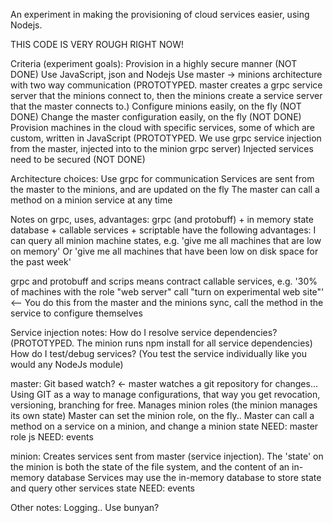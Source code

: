 An experiment in making the provisioning of cloud services easier, using Nodejs.

THIS CODE IS VERY ROUGH RIGHT NOW!

Criteria (experiment goals):
Provision in a highly secure manner (NOT DONE)
Use JavaScript, json and Nodejs
Use master -> minions architecture with two way communication (PROTOTYPED. master creates a grpc service server that the minions connect to, then the minions create a service server that the master connects to.)
Configure minions easily, on the fly (NOT DONE)
Change the master configuration easily, on the fly (NOT DONE)
Provision machines in the cloud with specific services, some of which are custom, written in JavaScript (PROTOTYPED. We use grpc service injection from the master, injected into to the minion grpc server)
Injected services need to be secured (NOT DONE)

Architecture choices:
Use grpc for communication
Services are sent from the master to the minions, and are updated on the fly
The master can call a method on a minion service at any time


Notes on grpc, uses, advantages:
grpc (and protobuff) + in memory state database + callable services + scriptable have the following advantages:
I can query all minion machine states, e.g.
  'give me all machines that are low on memory'
  Or
  'give me all machines that have been low on disk space for the past week'

grpc and protobuff and scrips means contract callable services, e.g.
  '30% of machines with the role "web server" call "turn on experimental web site"' <-- You do this from the master and the minions sync, call the method in the service to configure themselves



Service injection notes:
How do I resolve service dependencies? (PROTOTYPED. The minion runs npm install for all service dependencies)
How do I test/debug services? (You test the service individually like you would any NodeJs module)


master:
Git based watch? <- master watches a git repository for changes... Using GIT as a way to manage configurations, that way you get revocation, versioning, branching for free.
Manages minion roles (the minion manages its own state)
Master can set the minion role, on the fly..
Master can call a method on a service on a minion, and change a minion state
NEED: master role js
NEED: events

minion:
Creates services sent from master (service injection).
The 'state' on the minion is both the state of the file system, and the content of an in-memory database
Services may use the in-memory database to store state and query other services state
NEED: events


Other notes:
Logging.. Use bunyan?
